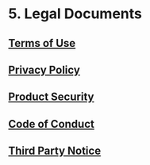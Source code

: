 # 5. Legal Documents

## [Terms of Use](https://github.com/deepq-group/ai-platform-docs/tree/c0ef537c3285437fb2baa7552d34822274d683ce/storage/aim-assets/legal/AI_Platform_Terms_of_Use_EN_20210407.pdf)

## [Privacy Policy](https://github.com/deepq-group/ai-platform-docs/tree/c0ef537c3285437fb2baa7552d34822274d683ce/storage/aim-assets/legal/AI_Platform_Privacy_Policy_EN_20200101.pdf)

## [Product Security](https://github.com/deepq-group/ai-platform-docs/tree/c0ef537c3285437fb2baa7552d34822274d683ce/storage/aim-assets/legal/AI%20Platform_產品安全性_EN_20161209.pdf)

## [Code of Conduct](https://github.com/deepq-group/ai-platform-docs/tree/c0ef537c3285437fb2baa7552d34822274d683ce/storage/aim-assets/legal/AI_Platform_Code_of_Conduct_EN_20110720.pdf)

## [Third Party Notice](https://github.com/deepq-group/ai-platform-docs/tree/c0ef537c3285437fb2baa7552d34822274d683ce/storage/aim-assets/legal/AI%20Platform_第三方授權提示.txt)
